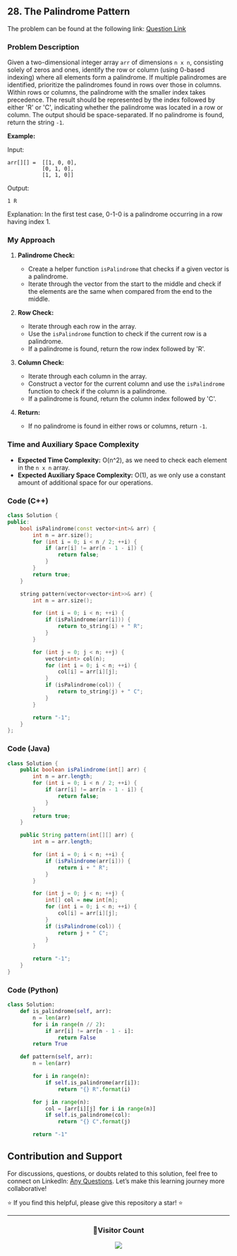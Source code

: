 ## 28. The Palindrome Pattern

The problem can be found at the following link: [Question Link](https://www.geeksforgeeks.org/problems/the-palindrome-pattern3900/1)

### Problem Description

Given a two-dimensional integer array `arr` of dimensions `n x n`, consisting solely of zeros and ones, identify the row or column (using 0-based indexing) where all elements form a palindrome. If multiple palindromes are identified, prioritize the palindromes found in rows over those in columns. Within rows or columns, the palindrome with the smaller index takes precedence. The result should be represented by the index followed by either 'R' or 'C', indicating whether the palindrome was located in a row or column. The output should be space-separated. If no palindrome is found, return the string `-1`.

**Example:**

Input:

```
arr[][] =  [[1, 0, 0],
           [0, 1, 0],
           [1, 1, 0]]
```

Output:

```
1 R
```

Explanation:
In the first test case, 0-1-0 is a palindrome occurring in a row having index 1.

### My Approach

1. **Palindrome Check:**

   - Create a helper function `isPalindrome` that checks if a given vector is a palindrome.
   - Iterate through the vector from the start to the middle and check if the elements are the same when compared from the end to the middle.

2. **Row Check:**

   - Iterate through each row in the array.
   - Use the `isPalindrome` function to check if the current row is a palindrome.
   - If a palindrome is found, return the row index followed by 'R'.

3. **Column Check:**

   - Iterate through each column in the array.
   - Construct a vector for the current column and use the `isPalindrome` function to check if the column is a palindrome.
   - If a palindrome is found, return the column index followed by 'C'.

4. **Return:**
   - If no palindrome is found in either rows or columns, return `-1`.

### Time and Auxiliary Space Complexity

- **Expected Time Complexity:** O(n^2), as we need to check each element in the `n x n` array.
- **Expected Auxiliary Space Complexity:** O(1), as we only use a constant amount of additional space for our operations.

### Code (C++)

```cpp
class Solution {
public:
    bool isPalindrome(const vector<int>& arr) {
        int n = arr.size();
        for (int i = 0; i < n / 2; ++i) {
            if (arr[i] != arr[n - 1 - i]) {
                return false;
            }
        }
        return true;
    }

    string pattern(vector<vector<int>>& arr) {
        int n = arr.size();

        for (int i = 0; i < n; ++i) {
            if (isPalindrome(arr[i])) {
                return to_string(i) + " R";
            }
        }

        for (int j = 0; j < n; ++j) {
            vector<int> col(n);
            for (int i = 0; i < n; ++i) {
                col[i] = arr[i][j];
            }
            if (isPalindrome(col)) {
                return to_string(j) + " C";
            }
        }

        return "-1";
    }
};
```

### Code (Java)

```java
class Solution {
    public boolean isPalindrome(int[] arr) {
        int n = arr.length;
        for (int i = 0; i < n / 2; ++i) {
            if (arr[i] != arr[n - 1 - i]) {
                return false;
            }
        }
        return true;
    }

    public String pattern(int[][] arr) {
        int n = arr.length;

        for (int i = 0; i < n; ++i) {
            if (isPalindrome(arr[i])) {
                return i + " R";
            }
        }

        for (int j = 0; j < n; ++j) {
            int[] col = new int[n];
            for (int i = 0; i < n; ++i) {
                col[i] = arr[i][j];
            }
            if (isPalindrome(col)) {
                return j + " C";
            }
        }

        return "-1";
    }
}
```

### Code (Python)

```python
class Solution:
    def is_palindrome(self, arr):
        n = len(arr)
        for i in range(n // 2):
            if arr[i] != arr[n - 1 - i]:
                return False
        return True

    def pattern(self, arr):
        n = len(arr)

        for i in range(n):
            if self.is_palindrome(arr[i]):
                return "{} R".format(i)

        for j in range(n):
            col = [arr[i][j] for i in range(n)]
            if self.is_palindrome(col):
                return "{} C".format(j)

        return "-1"
```

## Contribution and Support

For discussions, questions, or doubts related to this solution, feel free to connect on LinkedIn: [Any Questions](https://www.linkedin.com/in/patel-hetkumar-sandipbhai-8b110525a/). Let’s make this learning journey more collaborative!

⭐ If you find this helpful, please give this repository a star! ⭐

---

<div align="center">
  <h3><b>📍Visitor Count</b></h3>
</div>

<p align="center">
  <img src="https://profile-counter.glitch.me/Hunterdii/count.svg" />
</p>
